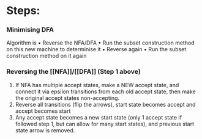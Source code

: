# Steps:
### Minimising DFA
Algorithm is
• Reverse the NFA/DFA 
• Run the subset construction method on this new machine to determinise it 
• Reverse again 
• Run the subset construction method on it again

### Reversing the [[NFA]]/[[DFA]] (Step 1 above)
1) If NFA has multiple accept states, make a NEW accept state, and connect it via epsilon transitions from each old accept state, then make the original accept states non-accepting.
2) Reverse all transitions (flip the arrows), start state becomes accept and accept becomes start
3) Any accept state becomes a new start state (only 1 accept state if followed step 1, but can allow for many start states), and previous start state arrow is removed.